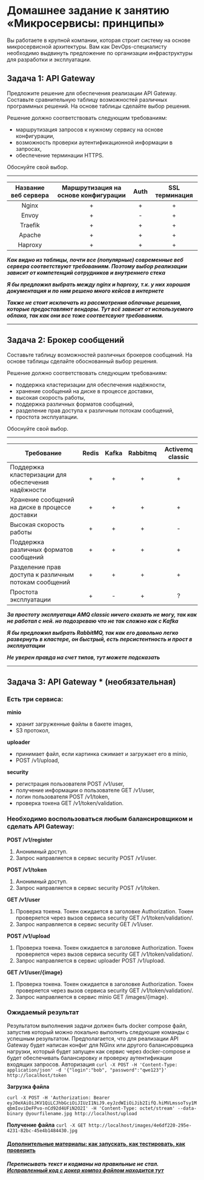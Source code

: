 
# Домашнее задание к занятию «Микросервисы: принципы»

Вы работаете в крупной компании, которая строит систему на основе микросервисной архитектуры.
Вам как DevOps-специалисту необходимо выдвинуть предложение по организации инфраструктуры для разработки и эксплуатации.

## Задача 1: API Gateway 

Предложите решение для обеспечения реализации API Gateway. Составьте сравнительную таблицу возможностей различных программных решений. На основе таблицы сделайте выбор решения.

Решение должно соответствовать следующим требованиям:
- маршрутизация запросов к нужному сервису на основе конфигурации,
- возможность проверки аутентификационной информации в запросах,
- обеспечение терминации HTTPS.

Обоснуйте свой выбор.

---

|  Название веб сервера  |  Маршрутизация на основе конфигурации  |  Auth  |  SSL терминация  |
|:---:|:---:|:---:|:---:|
|  Nginx    |  +  |  +  |  +  |
|  Envoy    |  +  |  -  |  +  |
|  Traefik  |  +  |  +  |  +  |
|  Apache   |  +  |  +  |  +  |
|  Haproxy  |  +  |  +  |  +  |


_**Как видно из таблицы, почти все (популярные) современные веб сервера соответствуют требованиям. Поэтому выбор реализации зависит от компетенций сотрудников и внутреннего стека**_

_**Я бы предложил выбрать между nginx и haproxy, т.к. у них хорошая документация и по ним решено много кейсов в интернете**_

_**Также не стоит исключать из рассмотрения облачные решения, которые предоставляют вендоры. Тут всё зависит от используемого облака, так как они все тоже соответсвуют требованиям.**_

---

## Задача 2: Брокер сообщений

Составьте таблицу возможностей различных брокеров сообщений. На основе таблицы сделайте обоснованный выбор решения.

Решение должно соответствовать следующим требованиям:
- поддержка кластеризации для обеспечения надёжности,
- хранение сообщений на диске в процессе доставки,
- высокая скорость работы,
- поддержка различных форматов сообщений,
- разделение прав доступа к различным потокам сообщений,
- простота эксплуатации.

Обоснуйте свой выбор.

---

|  Требование  |  Redis  |  Kafka  |  Rabbitmq  |  Activemq classic  |
|---|:---:|:---:|:---:|:---:|
|  Поддержка кластеризации для обеспечения надёжности     |  +  |  +  |  +  |  +  |
|  Хранение сообщений на диске в процессе доставки        |  +  |  +  |  +  |  +  |
|  Высокая скорость работы                                |  +  |  +  |  +  |  -  |
|  Поддержка различных форматов сообщений                 |  +  |  +  |  +  |  +  |
|  Разделение прав доступа к различным потокам сообщений  |  +  |  +  |  +  |  +  |
|  Простота эксплуатации                                  |  +  |  -  |  +  |  ?  |

_**За простоту эксплуатаци AMQ classic ничего сказать не могу, так как не работал с ней. но подозреваю что не так сложно как с Kafka**_

_**Я бы предложил выбрать RabbitMQ, так как его довольно легко развернуть в кластере, он быстрый, есть персистентность и прост в эксплуатации**_

_**Не уверен правда на счет типов, тут можете подсказать**_

---

## Задача 3: API Gateway * (необязательная)

### Есть три сервиса:

**minio**
- хранит загруженные файлы в бакете images,
- S3 протокол,

**uploader**
- принимает файл, если картинка сжимает и загружает его в minio,
- POST /v1/upload,

**security**
- регистрация пользователя POST /v1/user,
- получение информации о пользователе GET /v1/user,
- логин пользователя POST /v1/token,
- проверка токена GET /v1/token/validation.

### Необходимо воспользоваться любым балансировщиком и сделать API Gateway:

**POST /v1/register**
1. Анонимный доступ.
2. Запрос направляется в сервис security POST /v1/user.

**POST /v1/token**
1. Анонимный доступ.
2. Запрос направляется в сервис security POST /v1/token.

**GET /v1/user**
1. Проверка токена. Токен ожидается в заголовке Authorization. Токен проверяется через вызов сервиса security GET /v1/token/validation/.
2. Запрос направляется в сервис security GET /v1/user.

**POST /v1/upload**
1. Проверка токена. Токен ожидается в заголовке Authorization. Токен проверяется через вызов сервиса security GET /v1/token/validation/.
2. Запрос направляется в сервис uploader POST /v1/upload.

**GET /v1/user/{image}**
1. Проверка токена. Токен ожидается в заголовке Authorization. Токен проверяется через вызов сервиса security GET /v1/token/validation/.
2. Запрос направляется в сервис minio GET /images/{image}.

### Ожидаемый результат

Результатом выполнения задачи должен быть docker compose файл, запустив который можно локально выполнить следующие команды с успешным результатом.
Предполагается, что для реализации API Gateway будет написан конфиг для NGinx или другого балансировщика нагрузки, который будет запущен как сервис через docker-compose и будет обеспечивать балансировку и проверку аутентификации входящих запросов.
Авторизация
`curl -X POST -H 'Content-Type: application/json' -d '{"login":"bob", "password":"qwe123"}' http://localhost/token`

**Загрузка файла**

`curl -X POST -H 'Authorization: Bearer eyJ0eXAiOiJKV1QiLCJhbGciOiJIUzI1NiJ9.eyJzdWIiOiJib2IifQ.hiMVLmssoTsy1MqbmIoviDeFPvo-nCd92d4UFiN2O2I' -H 'Content-Type: octet/stream' --data-binary @yourfilename.jpg http://localhost/upload`

**Получение файла**
`curl -X GET http://localhost/images/4e6df220-295e-4231-82bc-45e4b1484430.jpg`

#### [Дополнительные материалы: как запускать, как тестировать, как проверить](https://github.com/netology-code/devkub-homeworks/tree/main/11-microservices-02-principles)

_**Переписывать текст и кодманы на правильные не стал. [Исправленный код с докер композ файлом находится тут](11-microservices-02-principles)**_
